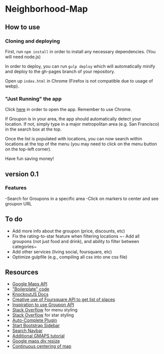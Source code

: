 Neighborhood-Map
================

## How to use

### Cloning and deploying

First, run `npm install` in order to install any necessary dependencies. (You will need node.js)

In order to deploy, you can run `gulp deploy` which will automatically minify and deploy to the gh-pages branch of your repository. 

Open up `index.html` in Chrome (Firefox is not compatible due to usage of webp). 

### "Just Running" the app

Click [here](http://abustamam.github.io/Neighborhood-Map) in order to open the app. Remember to use Chrome.

If Groupon is in your area, the app should automatically detect your location. If not, simply type in a major metropolitan area (e.g. San Francisco) in the search box at the top. 

Once the list is populated with locations, you can now search within locations at the top of the menu (you may need to click on the menu button on the top-left corner).

Have fun saving money!

## version 0.1

### Features

-Search for Groupons in a specific area
-Click on markers to center and see groupon URL

## To do

- Add more info about the groupon (price, discounts, etc)
- Fix the rating-to-star feature when filtering locations
~- Add all groupons (not just food and drink), and ability to filter between categories~
- Add other services (living social, foursquare, etc)
- Optimize gulpfile (e.g., compiling all css into one css file)

## Resources

- [Google Maps API](https://developers.google.com/maps/documentation/javascript/tutorial)
- ["Boilerplate" code](http://stackoverflow.com/questions/12722925/google-maps-and-knockoutjs)
- [KnockoutJS Docs](http://knockoutjs.com/documentation/custom-bindings.html)
- [Creative use of Foursquare API to get list of places](https://github.com/greg-colin/greg-colin.github.io)
- [Inspiration to use Groupon API](https://github.com/sheryllun/Project5-NeighborhoodMap)
- [Stack Overflow](http://stackoverflow.com/questions/28976956/sidebar-is-extending-past-viewport) for menu styling
- [Stack Overflow](http://stackoverflow.com/questions/1987524/turn-a-number-into-star-rating-display-using-jquery-and-css) for star styling
- [Auto-Complete Plugin](https://www.devbridge.com/sourcery/components/jquery-autocomplete/)
- [Start Bootstrap Sidebar](http://startbootstrap.com/template-overviews/simple-sidebar/)
- [Search Navbar](http://www.mentful.com/2014/06/22/fixed-search-navbar-with-bootstrap-3-0/)
- [Additional GMAPS tutorial](http://www.w3schools.com/googleapi/google_maps_events.asp)
- [Google maps div resize](http://stackoverflow.com/questions/9458215/google-maps-not-working-in-jquery-tabs)
- [Continuous centering of map](http://stackoverflow.com/questions/8792676/center-google-maps-v3-on-browser-resize-responsive)
